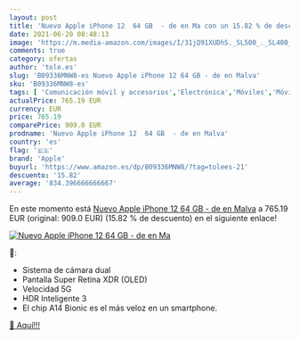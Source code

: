 ```yaml
---
layout: post
title: 'Nuevo Apple iPhone 12  64 GB  - de en Ma con un 15.82 % de descuento'
date: 2021-06-20 08:48:13
image: 'https://m.media-amazon.com/images/I/31jQ91XUDhS._SL500_._SL400_.jpg'
comments: true
category: ofertas
author: 'tole.es'
slug: 'B09336MNW8-es Nuevo Apple iPhone 12 64 GB - de en Malva'
sku: 'B09336MNW8-es'
tags: [ 'Comunicación móvil y accesorios','Electrónica','Móviles','Móviles y smartphones libres','apple','iphone', ]
actualPrice: 765.19 EUR
currency: EUR
price: 765.19
comparePrice: 909.0 EUR
prodname: 'Nuevo Apple iPhone 12  64 GB  - de en Malva'
country: 'es'
flag: '🇪🇸'
brand: 'Apple'
buyurl: 'https://www.amazon.es/dp/B09336MNW8/?tag=tolees-21'
descuento: '15.82'
average: '834.396666666667'
---
```


En este momento está [Nuevo Apple iPhone 12  64 GB  - de en Malva](https://www.amazon.es/dp/B09336MNW8/?tag=tolees-21) a 765.19 EUR (original: 909.0 EUR) (15.82 %  de descuento) en el siguiente enlace!

[![Nuevo Apple iPhone 12  64 GB  - de en Ma](https://m.media-amazon.com/images/I/31jQ91XUDhS._SL500_._SL400_.jpg)](https://www.amazon.es/dp/B09336MNW8/?tag=tolees-21)

🔎:

- Sistema de cámara dual
- Pantalla Super Retina XDR (OLED)
- Velocidad 5G
- HDR Inteligente 3
- El chip A14 Bionic es el más veloz en un smartphone.

[🛒 Aquí!!!](https://www.amazon.es/dp/B09336MNW8/?tag=tolees-21)
